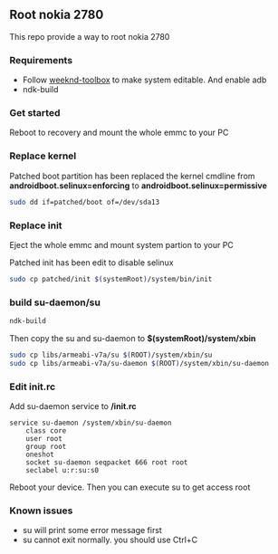 ## Root nokia 2780

This repo provide a way to root nokia 2780

### Requirements

- Follow [weeknd-toolbox](https://git.abscue.de/affe_null/weeknd-toolbox/) to make system editable. And enable adb
- ndk-build

### Get started

Reboot to recovery and mount the whole emmc to your PC

### Replace kernel

Patched boot partition has been replaced the kernel cmdline from **androidboot.selinux=enforcing** to **androidboot.selinux=permissive**

```bash
sudo dd if=patched/boot of=/dev/sda13
```

### Replace init

Eject the whole emmc and mount system partion to your PC

Patched init has been edit to disable selinux

```bash
sudo cp patched/init $(systemRoot)/system/bin/init
```

### build su-daemon/su

```bash
ndk-build
```

Then copy the su and su-daemon to **$(systemRoot)/system/xbin**

```bash
sudo cp libs/armeabi-v7a/su $(ROOT)/system/xbin/su
sudo cp libs/armeabi-v7a/su-daemon $(ROOT)/system/xbin/su-daemon
```

### Edit init.rc

Add su-daemon service to **/init.rc**

```text
service su-daemon /system/xbin/su-daemon
    class core
    user root
    group root
    oneshot
    socket su-daemon seqpacket 666 root root
    seclabel u:r:su:s0
```

Reboot your device. Then you can execute su to get access root

### Known issues

- su will print some error message first
- su cannot exit normally. you should use Ctrl+C
